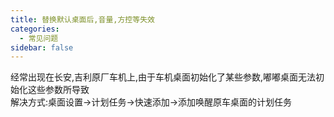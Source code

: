 ```yaml
---
title: 替换默认桌面后,音量,方控等失效
categories:
  - 常见问题
sidebar: false
---
```


经常出现在长安,吉利原厂车机上,由于车机桌面初始化了某些参数,嘟嘟桌面无法初始化这些参数所导致<br/>
解决方式:桌面设置->计划任务->快速添加->添加唤醒原车桌面的计划任务<br/>
